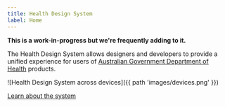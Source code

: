 ```yaml
---
title: Health Design System
label: Home
---
```



**This is a work-in-progress but we're frequently adding to it.**

The Health Design System allows designers and developers to provide a unified experience for users of [Australian Government Department of Health](https://www.health.gov.au/) products.

![Health Design System across devices]({{ path 'images/devices.png' }})

[Learn about the system](/docs/about-the-system)